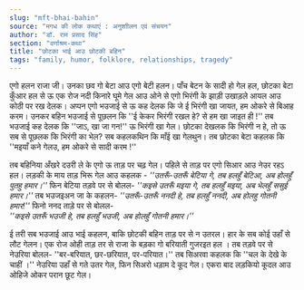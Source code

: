 ```yaml
---
slug: "mft-bhai-bahin"
source: "मगध की लोक कथाएं : अनुशाीलन एवं संचयन"
author: "डॉ. राम प्रसाद सिंह"
section: "वर्णाश्रम-कथा"
title: "छोटका भाई आउ छोटकी बहिन"
tags: "family, humor, folklore, relationships, tragedy"
---
```

एगो हलन राजा जी। उनका छव गो बेटा आउ एगो बेटी हलन। पाँच बेटन के सादी हो गेल हल, छोटका बेटा कुँआर हल से ऊ एक रोज नदी किनारे घूमे गेल आउ ओने से एगो भिरंगी के झाड़ी उखाड़ले आयल आउ कोठी पर रख देलक। अप्पन एगो भउजाई से ऊ कह देलक कि जे ई भिरंगी खा जायत, हम ओकरे से बिआह करम। उनकर बहिन भउजाई से पूछलन कि ''ई केकर भिरंगी रखल हे? से हम खा जाइत ही !'' तब भउजाई कह देलक कि ''जाऽ, खा जा गन!'' ऊ भिरंगी खा गेल। छोटका देखलक कि भिरंगी न हे, तो ऊ सब से पूछलक कि भिरंगी का भेल? सब कहलकथिन कि माँई खा गेलथुन। तब छोटका बेटा कहलक कि ''मइयाँ कने गेलउ, हम ओकरे से सादी करम !'' 

तब बहिनिया अँखरे दउरी ले के एगो ऊ ताड़ पर चढ़ गेल। पहिले से ताड़ पर एगो सिआर आउ नेउर रहऽ हल। 
लड़की के माय ताड़ भिरू गेल आउ कहलक -
*''उतरूँ-उतरूँ बेटिया गे, तब हलहुँ बेटिआ, अब होलहुँ पुतहु हमार।''* 
फिन बेटिया तड़वे पर से बोलल- 
*''कइसे उतरूँ मइया गे, तब हलहुँ मइया, अब भेलहुँ ससुई हमार।''* 
तब भउजइअन जा के कहलन- 
*''उतरूँ-उतरूँ ननदी हे, तब हलहुँ ननदी, अब होलहु गोतनी हमार!''* 
फिनो ननद ताड़े पर से बोलल-  
*''कइसे उतरूँ भउजी हे, तब हलहुँ भउजी, अब होलहुँ गोतनी हमार।'’* 

ई तरी सब भउजाई आउ भाई कहलन, बाकि छोटकी बहिन ताड़ पर से न उतरल। हार के सब कोई उहाँ से लौट गेलन। एक रोज ओही ताड़ तर से राजा के बड़का गो बरियाती गुजरइत हल । तब तड़वे पर से नेउरिया बोलल- ''बर-बरियात, छर-छरियात, पर-परियात।'' तब सिअरवा कहलक कि ''चल के देखे के चाहीं ।'' नेउरिया उहाँ से गते उतर गेल, फिन सिअरो धड़ाम दे कूद गेल। एकरा बाद लड़कियो कूदल आउ ओहिजे ओकर परान छूट गेल।